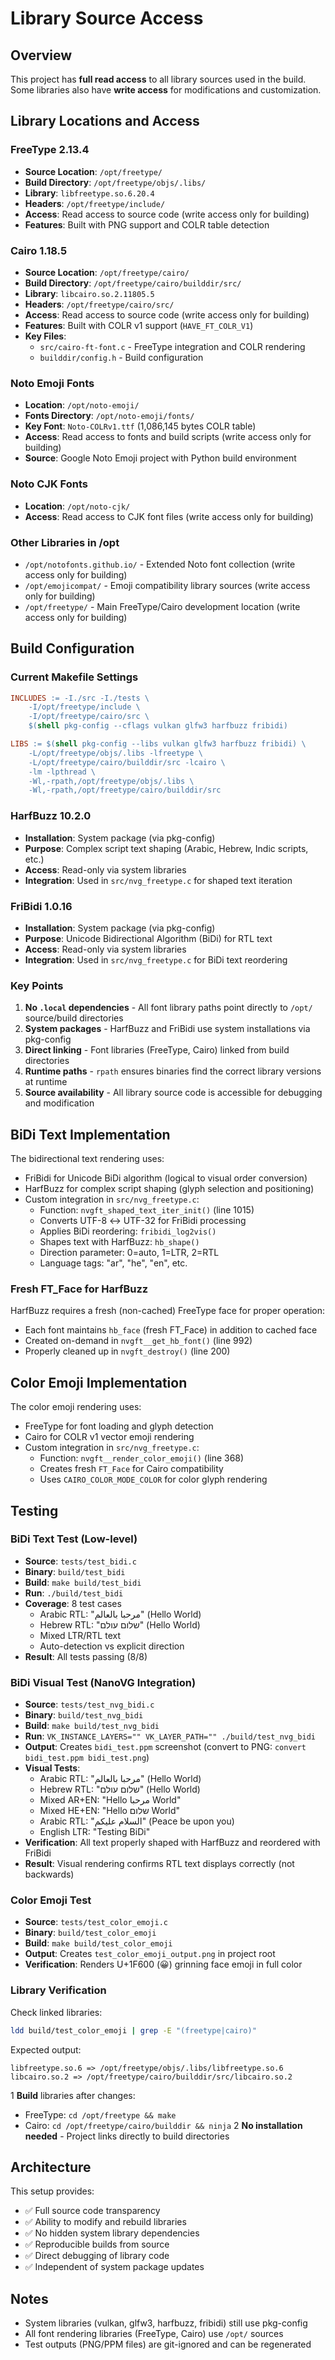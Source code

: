 # Library Source Access

## Overview

This project has **full read access** to all library sources used in the build. Some libraries also have **write access** for modifications and customization.

## Library Locations and Access

### FreeType 2.13.4
- **Source Location**: `/opt/freetype/`
- **Build Directory**: `/opt/freetype/objs/.libs/`
- **Library**: `libfreetype.so.6.20.4`
- **Headers**: `/opt/freetype/include/`
- **Access**: Read access to source code (write access only for building)
- **Features**: Built with PNG support and COLR table detection

### Cairo 1.18.5
- **Source Location**: `/opt/freetype/cairo/`
- **Build Directory**: `/opt/freetype/cairo/builddir/src/`
- **Library**: `libcairo.so.2.11805.5`
- **Headers**: `/opt/freetype/cairo/src/`
- **Access**: Read access to source code (write access only for building)
- **Features**: Built with COLR v1 support (`HAVE_FT_COLR_V1`)
- **Key Files**:
  - `src/cairo-ft-font.c` - FreeType integration and COLR rendering
  - `builddir/config.h` - Build configuration

### Noto Emoji Fonts
- **Location**: `/opt/noto-emoji/`
- **Fonts Directory**: `/opt/noto-emoji/fonts/`
- **Key Font**: `Noto-COLRv1.ttf` (1,086,145 bytes COLR table)
- **Access**: Read access to fonts and build scripts (write access only for building)
- **Source**: Google Noto Emoji project with Python build environment

### Noto CJK Fonts
- **Location**: `/opt/noto-cjk/`
- **Access**: Read access to CJK font files (write access only for building)

### Other Libraries in /opt
- `/opt/notofonts.github.io/` - Extended Noto font collection (write access only for building)
- `/opt/emojicompat/` - Emoji compatibility library sources (write access only for building)
- `/opt/freetype/` - Main FreeType/Cairo development location (write access only for building)

## Build Configuration

### Current Makefile Settings

```makefile
INCLUDES := -I./src -I./tests \
	-I/opt/freetype/include \
	-I/opt/freetype/cairo/src \
	$(shell pkg-config --cflags vulkan glfw3 harfbuzz fribidi)

LIBS := $(shell pkg-config --libs vulkan glfw3 harfbuzz fribidi) \
	-L/opt/freetype/objs/.libs -lfreetype \
	-L/opt/freetype/cairo/builddir/src -lcairo \
	-lm -lpthread \
	-Wl,-rpath,/opt/freetype/objs/.libs \
	-Wl,-rpath,/opt/freetype/cairo/builddir/src
```

### HarfBuzz 10.2.0
- **Installation**: System package (via pkg-config)
- **Purpose**: Complex script text shaping (Arabic, Hebrew, Indic scripts, etc.)
- **Access**: Read-only via system libraries
- **Integration**: Used in `src/nvg_freetype.c` for shaped text iteration

### FriBidi 1.0.16
- **Installation**: System package (via pkg-config)
- **Purpose**: Unicode Bidirectional Algorithm (BiDi) for RTL text
- **Access**: Read-only via system libraries
- **Integration**: Used in `src/nvg_freetype.c` for BiDi text reordering

### Key Points

1. **No `.local` dependencies** - All font library paths point directly to `/opt/` source/build directories
2. **System packages** - HarfBuzz and FriBidi use system installations via pkg-config
3. **Direct linking** - Font libraries (FreeType, Cairo) linked from build directories
4. **Runtime paths** - `rpath` ensures binaries find the correct library versions at runtime
5. **Source availability** - All library source code is accessible for debugging and modification

## BiDi Text Implementation

The bidirectional text rendering uses:
- FriBidi for Unicode BiDi algorithm (logical to visual order conversion)
- HarfBuzz for complex script shaping (glyph selection and positioning)
- Custom integration in `src/nvg_freetype.c`:
  - Function: `nvgft_shaped_text_iter_init()` (line 1015)
  - Converts UTF-8 ↔ UTF-32 for FriBidi processing
  - Applies BiDi reordering: `fribidi_log2vis()`
  - Shapes text with HarfBuzz: `hb_shape()`
  - Direction parameter: 0=auto, 1=LTR, 2=RTL
  - Language tags: "ar", "he", "en", etc.

### Fresh FT_Face for HarfBuzz
HarfBuzz requires a fresh (non-cached) FreeType face for proper operation:
- Each font maintains `hb_face` (fresh FT_Face) in addition to cached face
- Created on-demand in `nvgft__get_hb_font()` (line 992)
- Properly cleaned up in `nvgft_destroy()` (line 200)

## Color Emoji Implementation

The color emoji rendering uses:
- FreeType for font loading and glyph detection
- Cairo for COLR v1 vector emoji rendering
- Custom integration in `src/nvg_freetype.c`:
  - Function: `nvgft__render_color_emoji()` (line 368)
  - Creates fresh `FT_Face` for Cairo compatibility
  - Uses `CAIRO_COLOR_MODE_COLOR` for color glyph rendering

## Testing

### BiDi Text Test (Low-level)
- **Source**: `tests/test_bidi.c`
- **Binary**: `build/test_bidi`
- **Build**: `make build/test_bidi`
- **Run**: `./build/test_bidi`
- **Coverage**: 8 test cases
  - Arabic RTL: "مرحبا بالعالم" (Hello World)
  - Hebrew RTL: "שלום עולם" (Hello World)
  - Mixed LTR/RTL text
  - Auto-detection vs explicit direction
- **Result**: All tests passing (8/8)

### BiDi Visual Test (NanoVG Integration)
- **Source**: `tests/test_nvg_bidi.c`
- **Binary**: `build/test_nvg_bidi`
- **Build**: `make build/test_nvg_bidi`
- **Run**: `VK_INSTANCE_LAYERS="" VK_LAYER_PATH="" ./build/test_nvg_bidi`
- **Output**: Creates `bidi_test.ppm` screenshot (convert to PNG: `convert bidi_test.ppm bidi_test.png`)
- **Visual Tests**:
  - Arabic RTL: "مرحبا بالعالم" (Hello World)
  - Hebrew RTL: "שלום עולם" (Hello World)
  - Mixed AR+EN: "Hello مرحبا World"
  - Mixed HE+EN: "Hello שלום World"
  - Arabic RTL: "السلام عليكم" (Peace be upon you)
  - English LTR: "Testing BiDi"
- **Verification**: All text properly shaped with HarfBuzz and reordered with FriBidi
- **Result**: Visual rendering confirms RTL text displays correctly (not backwards)

### Color Emoji Test
- **Source**: `tests/test_color_emoji.c`
- **Binary**: `build/test_color_emoji`
- **Build**: `make build/test_color_emoji`
- **Output**: Creates `test_color_emoji_output.png` in project root
- **Verification**: Renders U+1F600 (😀) grinning face emoji in full color

### Library Verification

Check linked libraries:
```bash
ldd build/test_color_emoji | grep -E "(freetype|cairo)"
```

Expected output:
```
libfreetype.so.6 => /opt/freetype/objs/.libs/libfreetype.so.6
libcairo.so.2 => /opt/freetype/cairo/builddir/src/libcairo.so.2
```

1 **Build** libraries after changes:
   - FreeType: `cd /opt/freetype && make`
   - Cairo: `cd /opt/freetype/cairo/builddir && ninja`
2 **No installation needed** - Project links directly to build directories

## Architecture

This setup provides:
- ✅ Full source code transparency
- ✅ Ability to modify and rebuild libraries
- ✅ No hidden system library dependencies
- ✅ Reproducible builds from source
- ✅ Direct debugging of library code
- ✅ Independent of system package updates

## Notes

- System libraries (vulkan, glfw3, harfbuzz, fribidi) still use pkg-config
- All font rendering libraries (FreeType, Cairo) use `/opt/` sources
- Test outputs (PNG/PPM files) are git-ignored and can be regenerated
